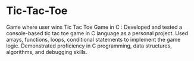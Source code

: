 # Tic-Tac-Toe
Game where user wins
Tic Tac Toe Game in C : 
Developed and tested a console-based tic tac toe game in C language as a personal project. 
Used arrays, functions, loops, conditional statements to implement the game logic. 
Demonstrated proficiency in C programming, data structures, algorithms, and debugging skills.